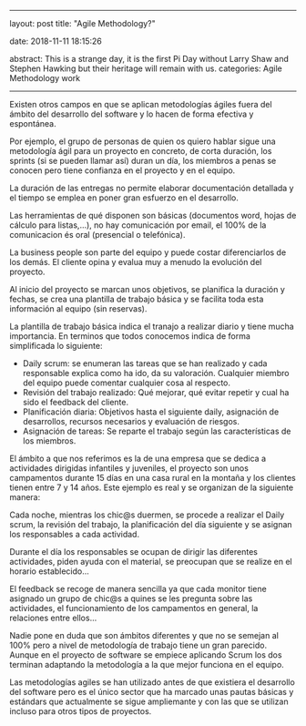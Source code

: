 

---

layout: post
title:  "Agile Methodology?"

date:   2018-11-11 18:15:26

abstract: This is a strange day, it is the first Pi Day without Larry Shaw and Stephen Hawking but their heritage will remain with us.
categories: Agile Methodology work 

---



Existen otros campos en que se aplican metodologías ágiles fuera del ámbito del desarrollo del software y lo hacen de forma efectiva y espontánea. 

Por ejemplo, el grupo de personas de quien os quiero hablar sigue una metodología ágil para un proyecto en concreto, de corta duración, los sprints (si se pueden llamar así) duran un día, los miembros a penas se conocen pero tiene confianza en el proyecto y en el equipo.

La duración de las entregas no permite elaborar documentación detallada y el tiempo se emplea en poner gran esfuerzo en el desarrollo.

Las herramientas de qué disponen son básicas (documentos word, hojas de cálculo para listas,...), no hay comunicación por email, el 100% de la comunicacion és oral (presencial o telefónica).

La business people son parte del equipo y puede costar diferenciarlos de los demás. El cliente opina y evalua muy a menudo la evolución del proyecto.

Al inicio del proyecto se marcan unos objetivos, se planifica la duración y fechas, se crea una plantilla de trabajo básica y se facilita toda esta información al equipo (sin reservas). 

La plantilla de trabajo básica indica el tranajo a realizar diario y tiene mucha importancia. En terminos que todos conocemos indica de forma simplificada lo siguiente: 

- Daily scrum: se enumeran las tareas que se han realizado y cada responsable explica como ha ido, da su valoración. Cualquier miembro del equipo puede comentar cualquier cosa al respecto.
- Revisión del trabajo realizado: Qué mejorar, qué evitar repetir y cual ha sido el feedback del cliente.
- Planificación diaria: Objetivos hasta el siguiente daily, asignación de desarrollos, recursos necesarios y evaluación de riesgos.
- Asignación de tareas: Se reparte el trabajo según las características de los miembros.

El ámbito a que nos referimos es la de una empresa que se dedica a actividades dirigidas infantiles y juveniles, el proyecto son unos campamentos durante 15 días en una casa rural en la montaña y los clientes tienen entre 7 y 14 años. Este ejemplo es real y se organizan de la siguiente manera:

Cada noche, mientras los chic@s duermen, se procede a realizar el Daily scrum, la revisión del trabajo, la planificación del día siguiente y se asignan los responsables a cada actividad. 

Durante el día los responsables se ocupan de dirigir las diferentes actividades, piden ayuda con el material, se preocupan que se realize en el horario establecido...

El feedback se recoge de manera sencilla ya que cada monitor tiene asignado un grupo de chic@s a quines se les pregunta sobre las actividades, el funcionamiento de los campamentos en general, la relaciones entre ellos...

Nadie pone en duda que son ámbitos diferentes y que no se semejan al 100% pero a nivel de metodología de trabajo tiene un gran parecido. Aunque en el proyecto de software se empiece aplicando Scrum los dos terminan adaptando la metodología a la que mejor funciona en el equipo.

Las metodologías agiles se han utilizado antes de que existiera el desarrollo del software pero es el único sector que ha marcado unas pautas básicas y estándars que actualmente se sigue ampliemante y con las que se utilizan incluso para otros tipos de proyectos.

